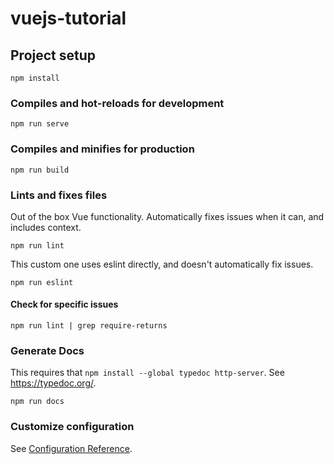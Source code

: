# vuejs-tutorial

## Project setup
```
npm install
```

### Compiles and hot-reloads for development
```
npm run serve
```

### Compiles and minifies for production
```
npm run build
```

### Lints and fixes files
Out of the box Vue functionality. Automatically fixes issues when it can, and includes context.
```
npm run lint
```

This custom one uses eslint directly, and doesn't automatically fix issues.
```
npm run eslint
```

#### Check for specific issues
```
npm run lint | grep require-returns
```

### Generate Docs
This requires that `npm install --global typedoc http-server`. See https://typedoc.org/.
```
npm run docs
```

### Customize configuration
See [Configuration Reference](https://cli.vuejs.org/config/).
